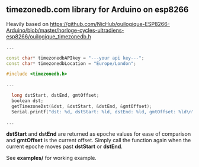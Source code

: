 timezonedb.com library for Arduino on esp8266
---------------------------------------------

Heavily based on https://github.com/NicHub/ouilogique-ESP8266-Arduino/blob/master/horloge-cycles-ultradiens-esp8266/ouilogique_timezonedb.h


```c++
...

const char* timezonedbAPIkey = "---your api key---";
const char* timezonedbLocation = "Europe/London";

#include <timezonedb.h>

...

  long dstStart, dstEnd, gmtOffset;
  boolean dst;
  getTimezoneDst(&dst, &dstStart, &dstEnd, &gmtOffset);
  Serial.printf("dst: %d, dstStart: %ld, dstEnd: %ld, gmtOffset: %ld\n", dst, dstStart, dstEnd, gmtOffset);

...
```

**dstStart** and **dstEnd** are returned as epoche values for ease of comparison and **gmtOffset** is the current offset. Simply call the function again when the current epoche moves past **dstStart** or **dstEnd**.

See **examples/** for working example.
